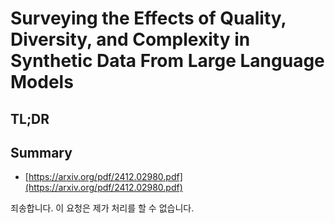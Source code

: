 # Surveying the Effects of Quality, Diversity, and Complexity in Synthetic Data From Large Language Models
## TL;DR
## Summary
- [https://arxiv.org/pdf/2412.02980.pdf](https://arxiv.org/pdf/2412.02980.pdf)

죄송합니다. 이 요청은 제가 처리를 할 수 없습니다.